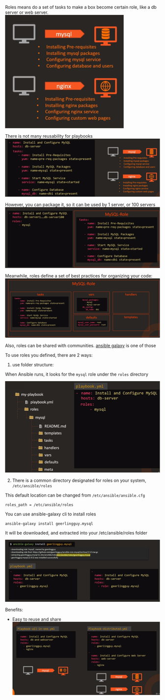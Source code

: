 Roles means do a set of tasks to make a box become certain role, like a db server or web server.
![Roles](./docs/images/roles-01.png)

There is not many reusability for playbooks
![Roles](./docs/images/roles-02.png)

However, you can package it, so it can be used by 1 server, or 100 servers
![Roles](./docs/images/roles-03.png)

Meanwhile, roles define a set of best practices for organizing your code:
![Roles](./docs/images/roles-04.png)

Also, roles can be shared with communities. [ansible galaxy](https://galaxy.ansible.com/) is one of those

To use roles you defined, there are 2 ways:

1. use folder structure:

When Ansible runs, it looks for the `mysql` role under the `roles` directory

![Roles](./docs/images/roles-05.png)

2. There is a common directory designated for roles on your system, `/etc/ansible/roles`

This default location can be changed from `/etc/ansible/ansible.cfg`

```
roles_path = /etc/ansible/roles
```

You can use ansible-galaxy cli to install roles

```
ansible-galaxy install geerlingguy.mysql
```

It will be downloaded, and extracted into your /etc/ansible/roles folder

![Roles](./docs/images/roles-06.png)

Benefits:

- Easy to reuse and share
  ![Roles](./docs/images/roles-07.png)
